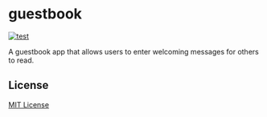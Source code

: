 # guestbook

<p>
    <a href="https://github.com/dlbarduzzi/guestbook/actions/workflows/test.yaml" target="_blank" rel="noopener">
        <img src="https://github.com/dlbarduzzi/guestbook/actions/workflows/test.yaml/badge.svg" alt="test" />
    </a>
</p>

A guestbook app that allows users to enter welcoming messages for others to read.

## License

[MIT License](./LICENSE)
